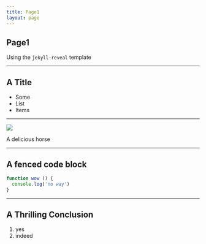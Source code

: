 ```yaml
---
title: Page1
layout: page
---
```


## Page1

Using the `jekyll-reveal` template

---

## A Title

* Some
* List
* Items

---

![](http://www.localriding.com/image-files/horse-full-1.jpg)

A delicious horse

---

## A fenced code block

```js
function wow () {
  console.log('no way')
}
```

---

## A Thrilling Conclusion

1. yes
2. indeed
